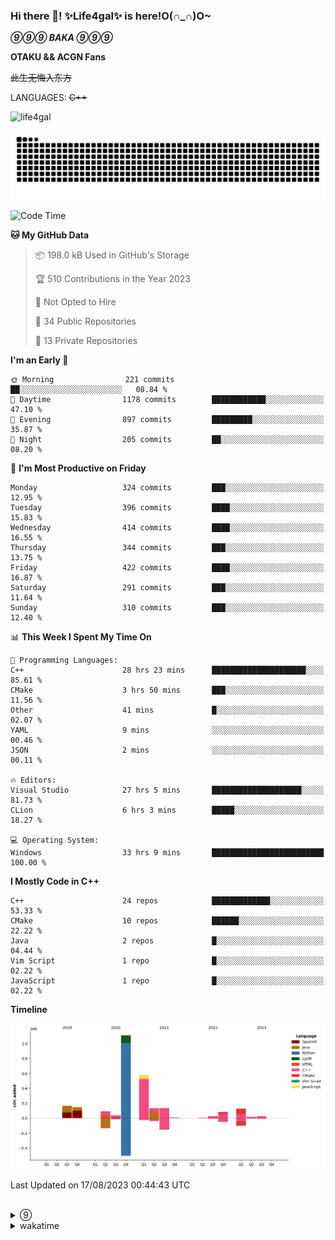 ### Hi there 👋! ✨Life4gal✨ is here!O(∩_∩)O~

_**⑨⑨⑨ BAKA ⑨⑨⑨**_

**OTAKU && ACGN Fans**

~~此生无悔入东方~~

LANGUAGES: ~~C++~~

<p align="left"> <img src="https://komarev.com/ghpvc/?username=life4gal&label=Profile%20views&color=0e75b6&style=flat" alt="life4gal" /> </p>

![github contribution grid snake animation](https://raw.githubusercontent.com/Life4gal/Life4gal/snake_branch/github-contribution-grid-snake.svg)

<!--START_SECTION:waka-->
![Code Time](http://img.shields.io/badge/Code%20Time-3%2C482%20hrs%2017%20mins-blue)

**🐱 My GitHub Data** 

> 📦 198.0 kB Used in GitHub's Storage 
 > 
> 🏆 510 Contributions in the Year 2023
 > 
> 🚫 Not Opted to Hire
 > 
> 📜 34 Public Repositories 
 > 
> 🔑 13 Private Repositories 
 > 
**I'm an Early 🐤** 

```text
🌞 Morning                221 commits         ██░░░░░░░░░░░░░░░░░░░░░░░   08.84 % 
🌆 Daytime                1178 commits        ████████████░░░░░░░░░░░░░   47.10 % 
🌃 Evening                897 commits         █████████░░░░░░░░░░░░░░░░   35.87 % 
🌙 Night                  205 commits         ██░░░░░░░░░░░░░░░░░░░░░░░   08.20 % 
```
📅 **I'm Most Productive on Friday** 

```text
Monday                   324 commits         ███░░░░░░░░░░░░░░░░░░░░░░   12.95 % 
Tuesday                  396 commits         ████░░░░░░░░░░░░░░░░░░░░░   15.83 % 
Wednesday                414 commits         ████░░░░░░░░░░░░░░░░░░░░░   16.55 % 
Thursday                 344 commits         ███░░░░░░░░░░░░░░░░░░░░░░   13.75 % 
Friday                   422 commits         ████░░░░░░░░░░░░░░░░░░░░░   16.87 % 
Saturday                 291 commits         ███░░░░░░░░░░░░░░░░░░░░░░   11.64 % 
Sunday                   310 commits         ███░░░░░░░░░░░░░░░░░░░░░░   12.40 % 
```


📊 **This Week I Spent My Time On** 

```text
💬 Programming Languages: 
C++                      28 hrs 23 mins      █████████████████████░░░░   85.61 % 
CMake                    3 hrs 50 mins       ███░░░░░░░░░░░░░░░░░░░░░░   11.56 % 
Other                    41 mins             █░░░░░░░░░░░░░░░░░░░░░░░░   02.07 % 
YAML                     9 mins              ░░░░░░░░░░░░░░░░░░░░░░░░░   00.46 % 
JSON                     2 mins              ░░░░░░░░░░░░░░░░░░░░░░░░░   00.11 % 

🔥 Editors: 
Visual Studio            27 hrs 5 mins       ████████████████████░░░░░   81.73 % 
CLion                    6 hrs 3 mins        █████░░░░░░░░░░░░░░░░░░░░   18.27 % 

💻 Operating System: 
Windows                  33 hrs 9 mins       █████████████████████████   100.00 % 
```

**I Mostly Code in C++** 

```text
C++                      24 repos            █████████████░░░░░░░░░░░░   53.33 % 
CMake                    10 repos            ██████░░░░░░░░░░░░░░░░░░░   22.22 % 
Java                     2 repos             █░░░░░░░░░░░░░░░░░░░░░░░░   04.44 % 
Vim Script               1 repo              █░░░░░░░░░░░░░░░░░░░░░░░░   02.22 % 
JavaScript               1 repo              █░░░░░░░░░░░░░░░░░░░░░░░░   02.22 % 
```



**Timeline**

![Lines of Code chart](https://raw.githubusercontent.com/Life4gal/Life4gal/main/assets/bar_graph.png)


 Last Updated on 17/08/2023 00:44:43 UTC
<!--END_SECTION:waka-->

<img src="https://wakatime.com/share/@Life4gal/86c21846-f841-4004-aed1-e1165eb797d6.svg?sanitize=true" alt=""/>
<img src="https://github-profile-trophy.vercel.app/?username=life4gal" alt=""/>

<details>
	<summary>⑨</summary>
	<img src="./images/⑨.jpg" alt="life4gal" />
</details>

<details>
	<summary>wakatime</summary>
	<img src="https://wakatime.com/share/@Life4gal/404666b2-d1ff-4388-94e0-a1935d341f14.svg?sanitize=true" alt=""/>
	<img src="https://wakatime.com/share/@Life4gal/972212ce-6084-4d98-a326-1997606ddf37.svg?sanitize=true" alt=""/>
	<img src="https://wakatime.com/share/@Life4gal/7ae4ead0-e1fd-412a-afcb-da977a5ae5e9.svg?sanitize=true" alt=""/>
</details>
